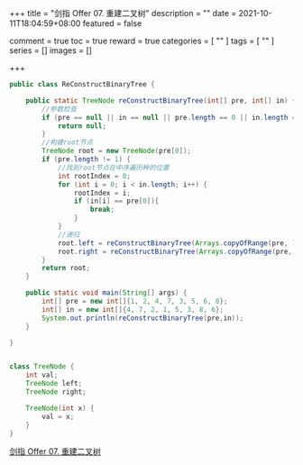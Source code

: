 +++
title = "剑指 Offer 07. 重建二叉树"
description = ""
date = 2021-10-11T18:04:59+08:00
featured = false

comment = true
toc = true
reward = true
categories = [
  ""
]
tags = [
  ""
]
series = []
images = []

+++



```java
public class ReConstructBinaryTree {

    public static TreeNode reConstructBinaryTree(int[] pre, int[] in) {
        //参数检查
        if (pre == null || in == null || pre.length == 0 || in.length == 0 || pre.length != in.length) {
            return null;
        }
        //构建root节点
        TreeNode root = new TreeNode(pre[0]);
        if (pre.length != 1) {
            //找到root节点在中序遍历种的位置
            int rootIndex = 0;
            for (int i = 0; i < in.length; i++) {
                rootIndex = i;
                if (in[i] == pre[0]){
                    break;
                }
            }
            //递归
            root.left = reConstructBinaryTree(Arrays.copyOfRange(pre, 1, rootIndex + 1), Arrays.copyOfRange(in, 0, rootIndex));
            root.right = reConstructBinaryTree(Arrays.copyOfRange(pre, rootIndex + 1, pre.length), Arrays.copyOfRange(in, rootIndex + 1, in.length));
        }
        return root;
    }

    public static void main(String[] args) {
        int[] pre = new int[]{1, 2, 4, 7, 3, 5, 6, 8};
        int[] in = new int[]{4, 7, 2, 1, 5, 3, 8, 6};
        System.out.println(reConstructBinaryTree(pre,in));
    }

}


class TreeNode {
    int val;
    TreeNode left;
    TreeNode right;

    TreeNode(int x) {
        val = x;
    }
}
```



[剑指 Offer 07. 重建二叉树](https://leetcode-cn.com/problems/zhong-jian-er-cha-shu-lcof/)

